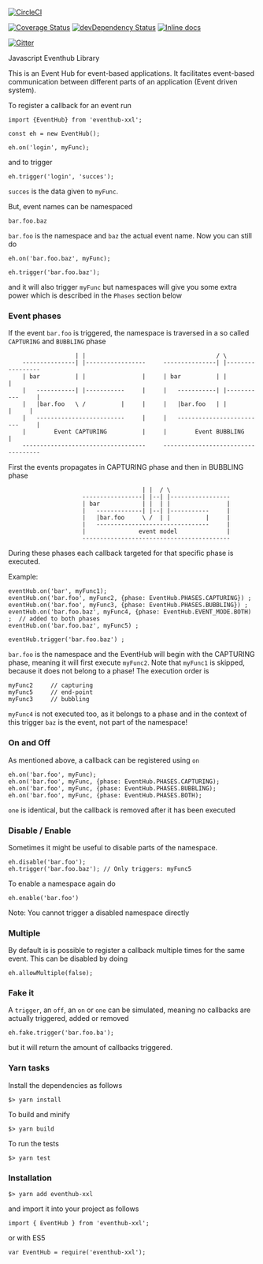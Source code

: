 [![CircleCI][circleci-img]][circleci-url]

[![Coverage Status][coveralls-url]][coveralls-image] [![devDependency Status][depstat-dev-image]][depstat-dev-url] [![Inline docs](http://inch-ci.org/github/scaljeri/eventhub-xxl.svg?branch=master)](http://inch-ci.org/github/scaljeri/eventhub-xxl)

[![Gitter](https://badges.gitter.im/Join%20Chat.svg)](https://gitter.im/scaljeri/javascript-eventhub?utm_source=badge&utm_medium=badge&utm_campaign=pr-badge)

Javascript Eventhub Library 

This is an Event Hub for event-based applications. It facilitates event-based communication between different 
parts of an application (Event driven system). 

To register a callback for an event run

    import {EventHub} from 'eventhub-xxl';
    
    const eh = new EventHub();
    
    eh.on('login', myFunc);
    
and to trigger

    eh.trigger('login', 'succes');
    
`succes` is the data given to `myFunc`. 

But, event names can be namespaced
  
    bar.foo.baz
    
`bar.foo` is the namespace and `baz` the actual event name. Now you can still do

    eh.on('bar.foo.baz', myFunc);
    
    eh.trigger('bar.foo.baz');
    
and it will also trigger `myFunc` but namespaces will give you some extra power which is described in the `Phases` section below
    
### Event phases
If the event `bar.foo` is triggered, the namespace is traversed in a so called `CAPTURING` and `BUBBLING` phase

                       | |                                     / \
        ---------------| |-----------------     ---------------| |-----------------
        | bar          | |                |     | bar          | |                |
        |   -----------| |-----------     |     |   -----------| |-----------     |
        |   |bar.foo   \ /          |     |     |   |bar.foo   | |          |     |
        |   -------------------------     |     |   -------------------------     |
        |        Event CAPTURING          |     |        Event BUBBLING           |
        -----------------------------------     -----------------------------------
                     
First the events propagates in CAPTURING phase and then in BUBBLING phase
                       
                                          | |  / \
                         -----------------| |--| |-----------------
                         | bar            | |  | |                |
                         |   -------------| |--| |-----------     |
                         |   |bar.foo     \ /  | |          |     |
                         |   --------------------------------     |
                         |               event model              |
                         ------------------------------------------
                      
During these phases each callback targeted for that specific phase is executed.

Example:

    eventHub.on('bar', myFunc1);                                            
    eventHub.on('bar.foo', myFunc2, {phase: EventHub.PHASES.CAPTURING}) ;  
    eventHub.on('bar.foo', myFunc3, {phase: EventHub.PHASES.BUBBLING}) ;  
    eventHub.on('bar.foo.baz', myFunc4, {phase: EventHub.EVENT_MODE.BOTH) ;  // added to both phases
    eventHub.on('bar.foo.baz', myFunc5) ;                                    
    
    eventHub.trigger('bar.foo.baz') ; 
  
`bar.foo` is the namespace and the EventHub will begin with the CAPTURING phase, meaning it will first execute
`myFunc2`. Note that `myFunc1` is skipped, because it does not belong to a phase! The execution order is

    myFunc2     // capturing 
    myFunc5     // end-point
    myFunc3     // bubbling
    
`myFunc4` is not executed too, as it belongs to a phase and in the context of this trigger `baz` is the event, not part of the namespace!

### On and Off
As mentioned above, a callback can be registered using `on`

    eh.on('bar.foo', myFunc);
    eh.on('bar.foo', myFunc, {phase: EventHub.PHASES.CAPTURING);
    eh.on('bar.foo', myFunc, {phase: EventHub.PHASES.BUBBLING);
    eh.on('bar.foo', myFunc, {phase: EventHub.PHASES.BOTH);
    
`one` is identical, but the callback is removed after it has been executed

### Disable / Enable
Sometimes it might be useful to disable parts of the namespace. 

    eh.disable('bar.foo');
    eh.trigger('bar.foo.baz'); // Only triggers: myFunc5
    
To enable a namespace again do

    eh.enable('bar.foo')
    
Note: You cannot trigger a disabled namespace directly

### Multiple
By default is is possible to register a callback multiple times for the same event. 
This can be disabled by doing

    eh.allowMultiple(false);

### Fake it
A `trigger`, an `off`, an `on` or `one` can be simulated, meaning no callbacks are actually triggered,
added or removed

    eh.fake.trigger('bar.foo.ba'); 
    
but it will return the amount of callbacks triggered.

### Yarn tasks ###

Install the dependencies as follows

    $> yarn install 

To build and minify

    $> yarn build
    
To run the tests

    $> yarn test
    
### Installation ###

    $> yarn add eventhub-xxl
    
and import it into your project as follows

    import { EventHub } from 'eventhub-xxl';
    
or with ES5

    var EventHub = require('eventhub-xxl');

[travis-url]: https://travis-ci.org/scaljeri/eventhub-xxl.png
[travis-image]: https://travis-ci.org/scaljeri/eventhub-xxl

[coveralls-url]: https://coveralls.io/repos/scaljeri/eventhub-xxl/badge.svg
[coveralls-image]: https://coveralls.io/github/scaljeri/eventhub-xxl?branch=master

[depstat-url]: https://david-dm.org/scaljeri/eventhub-xxl
[depstat-image]: https://david-dm.org/scaljeri/eventhub-xxl.svg

[depstat-dev-url]: https://david-dm.org/scaljeri/eventhub-xxl#info=devDependencies
[depstat-dev-image]: https://david-dm.org/scaljeri/eventhub-xxl/dev-status.svg

[circleci-img]: https://circleci.com/gh/scaljeri/eventhub-xxl/tree/master.svg?style=svg
[circleci-url]: https://circleci.com/gh/scaljeri/eventhub-xxl/tree/master
